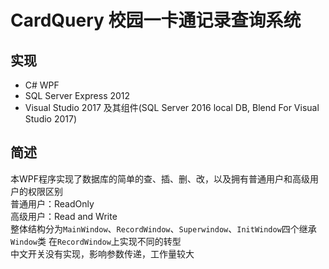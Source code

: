 # CardQuery 校园一卡通记录查询系统

##  实现  
+  C# WPF
+  SQL Server Express  2012 
+  Visual Studio 2017 及其组件(SQL Server 2016 local DB, Blend For Visual Studio 2017)  

## 简述
本WPF程序实现了数据库的简单的查、插、删、改，以及拥有普通用户和高级用户的权限区别  
普通用户：ReadOnly  
高级用户：Read and Write  
整体结构分为`MainWindow`、`RecordWindow`、`Superwindow`、`InitWindow`四个继承`Window`类
在`RecordWindow`上实现不同的转型  
中文开关没有实现，影响参数传递，工作量较大



